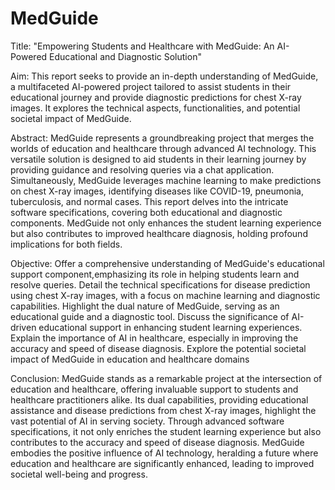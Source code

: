 # MedGuide

Title: "Empowering Students and Healthcare with MedGuide: An AI-Powered Educational and Diagnostic Solution"

Aim: This report seeks to provide an in-depth understanding of MedGuide, a multifaceted AI-powered project tailored to assist students in their educational journey and provide 
diagnostic predictions for chest X-ray images. It explores the technical aspects, functionalities, and potential societal impact of MedGuide.

Abstract: MedGuide represents a groundbreaking project that merges the worlds of education and healthcare through advanced AI technology. This versatile solution is designed 
to aid students in their learning journey by providing guidance and resolving queries via a chat application. Simultaneously, MedGuide leverages machine learning to make predictions 
on chest X-ray images, identifying diseases like COVID-19, pneumonia, tuberculosis, and normal cases. This report delves into the intricate software specifications, 
covering both educational and diagnostic components. MedGuide not only enhances the student learning experience but also contributes to improved healthcare diagnosis, holding profound 
implications for both fields.

Objective:
Offer a comprehensive understanding of MedGuide's educational support component,emphasizing its role in helping students learn and resolve queries.
Detail the technical specifications for disease prediction using chest X-ray images, with a focus on machine learning and diagnostic capabilities.
Highlight the dual nature of MedGuide, serving as an educational guide and a diagnostic tool.
Discuss the significance of AI-driven educational support in enhancing student learning experiences.
Explain the importance of AI in healthcare, especially in improving the accuracy and speed of disease diagnosis.
Explore the potential societal impact of MedGuide in education and healthcare domains

Conclusion: MedGuide stands as a remarkable project at the intersection of education and healthcare, offering invaluable support to students and healthcare practitioners alike. Its dual 
capabilities, providing educational assistance and disease predictions from chest X-ray images, highlight the vast potential of AI in serving society. Through advanced software 
specifications, it not only enriches the student learning experience but also contributes to the accuracy and speed of disease diagnosis. MedGuide embodies the positive influence of AI 
technology, heralding a future where education and healthcare are significantly enhanced, leading to improved societal well-being and progress.
